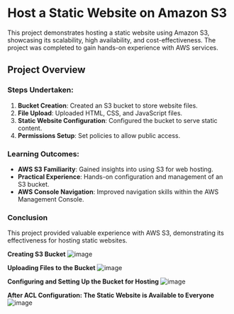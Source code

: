 # Host a Static Website on Amazon S3

This project demonstrates hosting a static website using Amazon S3, showcasing its scalability, high availability, and cost-effectiveness. The project was completed to gain hands-on experience with AWS services.

## Project Overview

### Steps Undertaken:
1. **Bucket Creation**: Created an S3 bucket to store website files.
2. **File Upload**: Uploaded HTML, CSS, and JavaScript files.
3. **Static Website Configuration**: Configured the bucket to serve static content.
4. **Permissions Setup**: Set policies to allow public access.

### Learning Outcomes:
- **AWS S3 Familiarity**: Gained insights into using S3 for web hosting.
- **Practical Experience**: Hands-on configuration and management of an S3 bucket.
- **AWS Console Navigation**: Improved navigation skills within the AWS Management Console.

### Conclusion
This project provided valuable experience with AWS S3, demonstrating its effectiveness for hosting static websites.

**Creating S3 Bucket**
![image](https://github.com/user-attachments/assets/c4a01289-6a72-40a3-af52-b6ec4291f9a3)

**Uploading Files to the Bucket**
![image](https://github.com/user-attachments/assets/9ad09a3d-36e7-4bee-a5b8-c19373b2d284)

**Configuring and Setting Up the Bucket for Hosting**
![image](https://github.com/user-attachments/assets/1e001ffd-92f0-4b41-ab69-bb3c2eee243a)

**After ACL Configuration: The Static Website is Available to Everyone**
![image](https://github.com/user-attachments/assets/b7930fca-b62a-4f52-9045-d9db6eb15dcf)
